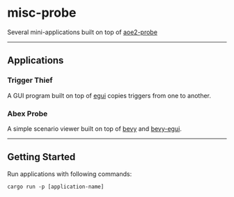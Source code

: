 # misc-probe
Several mini-applications built on top of [aoe2-probe](https://github.com/ptazithos/aoe2-probe)

---

## Applications

### Trigger Thief
A GUI program built on top of [egui](https://github.com/emilk/egui) copies triggers from one to another.

### Abex Probe
A simple scenario viewer built on top of [bevy](https://github.com/bevyengine/bevy) and [bevy-egui](https://github.com/mvlabat/bevy_egui).

---

## Getting Started
Run applications with following commands:
```shell 
cargo run -p [application-name]
```

